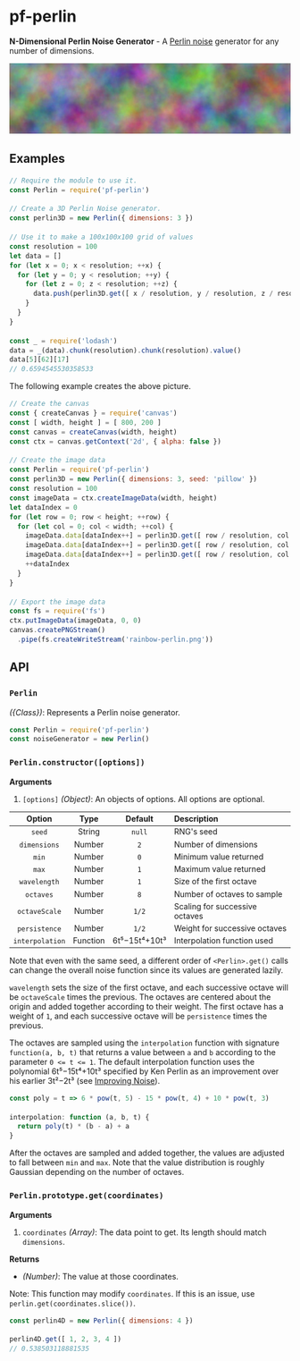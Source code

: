 # pf-perlin

**N-Dimensional Perlin Noise Generator** - A [Perlin noise](https://en.wikipedia.org/wiki/Perlin_noise) generator for any number of dimensions.

![Rainbow Perlin Noise](/rainbow-perlin.png)

## Examples

```javascript
// Require the module to use it.
const Perlin = require('pf-perlin')

// Create a 3D Perlin Noise generator.
const perlin3D = new Perlin({ dimensions: 3 })

// Use it to make a 100x100x100 grid of values
const resolution = 100
let data = []
for (let x = 0; x < resolution; ++x) {
  for (let y = 0; y < resolution; ++y) {
    for (let z = 0; z < resolution; ++z) {
      data.push(perlin3D.get([ x / resolution, y / resolution, z / resolution ]))
    }
  }
}

const _ = require('lodash')
data = _(data).chunk(resolution).chunk(resolution).value()
data[5][62][17]
// 0.6594545530358533
```

The following example creates the above picture.

```javascript
// Create the canvas
const { createCanvas } = require('canvas')
const [ width, height ] = [ 800, 200 ]
const canvas = createCanvas(width, height)
const ctx = canvas.getContext('2d', { alpha: false })

// Create the image data
const Perlin = require('pf-perlin')
const perlin3D = new Perlin({ dimensions: 3, seed: 'pillow' })
const resolution = 100
const imageData = ctx.createImageData(width, height)
let dataIndex = 0
for (let row = 0; row < height; ++row) {
  for (let col = 0; col < width; ++col) {
    imageData.data[dataIndex++] = perlin3D.get([ row / resolution, col / resolution, 0 ]) * 256 | 0
    imageData.data[dataIndex++] = perlin3D.get([ row / resolution, col / resolution, 1 ]) * 256 | 0
    imageData.data[dataIndex++] = perlin3D.get([ row / resolution, col / resolution, 2 ]) * 256 | 0
    ++dataIndex
  }
}

// Export the image data
const fs = require('fs')
ctx.putImageData(imageData, 0, 0)
canvas.createPNGStream()
  .pipe(fs.createWriteStream('rainbow-perlin.png'))
```

## API

### `Perlin`

*({Class})*: Represents a Perlin noise generator.

```javascript
const Perlin = require('pf-perlin')
const noiseGenerator = new Perlin()
```

### `Perlin.constructor([options])`

**Arguments**
 1. `[options]` *(Object)*: An objects of options. All options are optional.

|  Option         | Type     | Default       | Description                    |
|:---------------:|:--------:|:-------------:|:-------------------------------|
| `seed`          | String   | `null`        | RNG's seed                     |
| `dimensions`    | Number   | `2`           | Number of dimensions           |
| `min`           | Number   | `0`           | Minimum value returned         |
| `max`           | Number   | `1`           | Maximum value returned         |
| `wavelength`    | Number   | `1`           | Size of the first octave       |
| `octaves`       | Number   | `8`           | Number of octaves to sample    |
| `octaveScale`   | Number   | `1/2`         | Scaling for successive octaves |
| `persistence`   | Number   | `1/2`         | Weight for successive octaves  |
| `interpolation` | Function | 6t⁵−15t⁴+10t³ | Interpolation function used    |

Note that even with the same seed, a different order of `<Perlin>.get()` calls can change the overall noise function since its values are generated lazily.

`wavelength` sets the size of the first octave, and each successive octave will be `octaveScale` times the previous. The octaves are centered about the origin and added together according to their weight. The first octave has a weight of `1`, and each successive octave will be `persistence` times the previous.

The octaves are sampled using the `interpolation` function with signature `function(a, b, t)` that returns a value between `a` and `b` according to the parameter `0 <= t <= 1`. The default interpolation function uses the polynomial 6t⁵−15t⁴+10t³ specified by Ken Perlin as an improvement over his earlier 3t²−2t³ (see [Improving Noise](https://mrl.nyu.edu/~perlin/paper445.pdf)).

```javascript
const poly = t => 6 * pow(t, 5) - 15 * pow(t, 4) + 10 * pow(t, 3)

interpolation: function (a, b, t) {
  return poly(t) * (b - a) + a
}
```

After the octaves are sampled and added together, the values are adjusted to fall between `min` and `max`. Note that the value distribution is roughly Gaussian depending on the number of octaves.

### `Perlin.prototype.get(coordinates)`

**Arguments**
 1. `coordinates` *(Array<Number>)*: The data point to get. Its length should match `dimensions`.

**Returns**
 * *(Number)*: The value at those coordinates.

Note: This function may modify `coordinates`. If this is an issue, use `perlin.get(coordinates.slice())`.

```javascript
const perlin4D = new Perlin({ dimensions: 4 })

perlin4D.get([ 1, 2, 3, 4 ])
// 0.538503118881535
```
